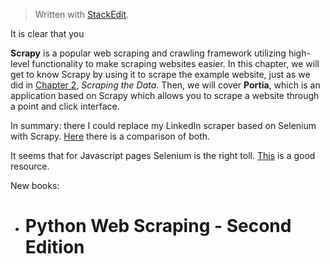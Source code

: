 
> Written with [StackEdit](https://stackedit.io/).

It is clear that you 

**Scrapy** is a popular web scraping and crawling framework utilizing high-level functionality to make scraping websites easier. In this chapter, we will get to know Scrapy by using it to scrape the example website, just as we did in [Chapter 2](https://learning.oreilly.com/library/view/python-web-scraping/9781786462589/fd49fb80-0945-40b3-a8a4-db3f34e7a6c4.xhtml), _Scraping the Data_. Then, we will cover **Portia**, which is an application based on Scrapy which allows you to scrape a website through a point and click interface.

In summary: there I could replace my LinkedIn scraper based on Selenium with Scrapy. [Here](https://blog.michaelyin.info/web-scraping-framework-review-scrapy-vs-selenium/) there is a comparison of both. 

It seems that for Javascript pages Selenium is the right toll. [This](https://towardsdatascience.com/data-science-skills-web-scraping-javascript-using-python-97a29738353f)  is a good resource.

New books:

- # Python Web Scraping - Second Edition[]()


<!--stackedit_data:
eyJoaXN0b3J5IjpbMTI4MjExNzE4NCwtOTc5Mjg4NzQ1XX0=
-->